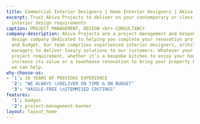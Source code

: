 ```yaml
---
title: Commercial Interior Designers | Home Interior Designers | Akiva Projects
excerpt: Trust Akiva Projects to deliver on your contemporary or classic home or commercial
  interior design requirements
caption: PROJECT MANAGEMENT, DESIGN <br> CONSULTANCY
company-description: Akiva Projects are a project management and bespoke interior
  design company dedicated to helping you complete your renovation project on time
  and budget. Our team comprises experienced interior designers, architects, and project
  managers to deliver luxury solutions to our customers. Whatever your renovation
  project requirement, whether it’s a bespoke kitchen to enjoy your home more and
  increase its value or a townhouse renovation to bring your property back to life,
  we can help.
why-choose-us:
- '1': 10 YEARS OF PREVIOUS EXPERIENCE
  '2': "WE ALWAYS \nDELIVER ON TIME & ON BUDGET"
  '3': "HASSLE-FREE \nITEMMISED COSTINGS"
features:
  '1': badges
  '2': project-management-banner
layout: layout_home
---
```


